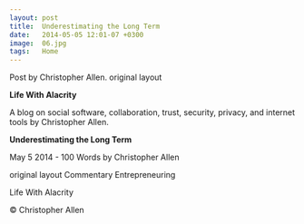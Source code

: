 ```yaml
---
layout: post
title:  Underestimating the Long Term
date:   2014-05-05 12:01-07 +0300
image:  06.jpg
tags:   Home
---
```


Post by Christopher Allen. original layout


**Life With Alacrity**

A blog on social software, collaboration, trust, security, privacy, and internet tools by Christopher Allen.

**Underestimating the Long Term**

May 5 2014 - 100 Words
by Christopher Allen

original layout
Commentary Entrepreneuring

Life With Alacrity

© Christopher Allen


